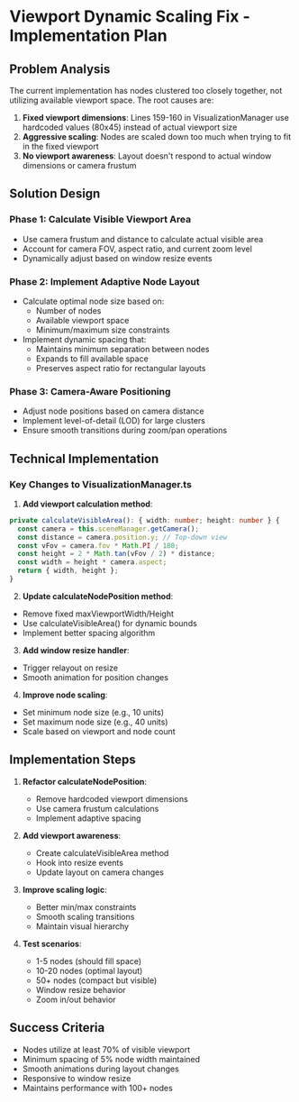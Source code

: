 # Viewport Dynamic Scaling Fix - Implementation Plan

## Problem Analysis
The current implementation has nodes clustered too closely together, not utilizing available viewport space. The root causes are:

1. **Fixed viewport dimensions**: Lines 159-160 in VisualizationManager use hardcoded values (80x45) instead of actual viewport size
2. **Aggressive scaling**: Nodes are scaled down too much when trying to fit in the fixed viewport
3. **No viewport awareness**: Layout doesn't respond to actual window dimensions or camera frustum

## Solution Design

### Phase 1: Calculate Visible Viewport Area
- Use camera frustum and distance to calculate actual visible area
- Account for camera FOV, aspect ratio, and current zoom level
- Dynamically adjust based on window resize events

### Phase 2: Implement Adaptive Node Layout
- Calculate optimal node size based on:
  - Number of nodes
  - Available viewport space
  - Minimum/maximum size constraints
- Implement dynamic spacing that:
  - Maintains minimum separation between nodes
  - Expands to fill available space
  - Preserves aspect ratio for rectangular layouts

### Phase 3: Camera-Aware Positioning
- Adjust node positions based on camera distance
- Implement level-of-detail (LOD) for large clusters
- Ensure smooth transitions during zoom/pan operations

## Technical Implementation

### Key Changes to VisualizationManager.ts

1. **Add viewport calculation method**:
```typescript
private calculateVisibleArea(): { width: number; height: number } {
  const camera = this.sceneManager.getCamera();
  const distance = camera.position.y; // Top-down view
  const vFov = camera.fov * Math.PI / 180;
  const height = 2 * Math.tan(vFov / 2) * distance;
  const width = height * camera.aspect;
  return { width, height };
}
```

2. **Update calculateNodePosition method**:
- Remove fixed maxViewportWidth/Height
- Use calculateVisibleArea() for dynamic bounds
- Implement better spacing algorithm

3. **Add window resize handler**:
- Trigger relayout on resize
- Smooth animation for position changes

4. **Improve node scaling**:
- Set minimum node size (e.g., 10 units)
- Set maximum node size (e.g., 40 units)
- Scale based on viewport and node count

## Implementation Steps

1. **Refactor calculateNodePosition**:
   - Remove hardcoded viewport dimensions
   - Use camera frustum calculations
   - Implement adaptive spacing

2. **Add viewport awareness**:
   - Create calculateVisibleArea method
   - Hook into resize events
   - Update layout on camera changes

3. **Improve scaling logic**:
   - Better min/max constraints
   - Smooth scaling transitions
   - Maintain visual hierarchy

4. **Test scenarios**:
   - 1-5 nodes (should fill space)
   - 10-20 nodes (optimal layout)
   - 50+ nodes (compact but visible)
   - Window resize behavior
   - Zoom in/out behavior

## Success Criteria
- Nodes utilize at least 70% of visible viewport
- Minimum spacing of 5% node width maintained
- Smooth animations during layout changes
- Responsive to window resize
- Maintains performance with 100+ nodes
